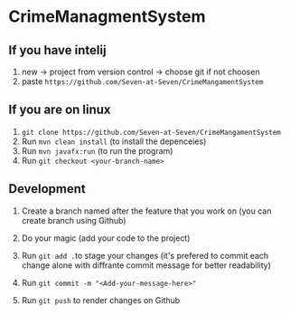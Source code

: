 # CrimeManagmentSystem

## If you have intelij
1. new -> project from version control -> choose git if not choosen
2. paste `https://github.com/Seven-at-Seven/CrimeMangamentSystem`

## If you are on linux
1. `git clone https://github.com/Seven-at-Seven/CrimeMangamentSystem`
2. Run `mvn clean install` (to install the depenceies)
3. Run `mvn javafx:run` (to run the program)
6. Run `git checkout <your-branch-name>`

## Development
1. Create a branch named after the feature that you work on (you can create branch using Github)
2. Do your magic (add your code to the project)

3. Run `git add .`to stage your changes
   (it's prefered to commit each change alone with diffrante commit message for better readability)  

4. Run `git commit -m "<Add-your-message-here>"`

5. Run `git push` to render changes on Github
